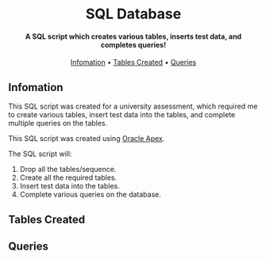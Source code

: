 
<h1 align="center">
  <br>
  SQL Database
  <br>
</h1>

<h4 align="center">A SQL script which creates various tables, inserts test data, and completes queries!</h4>

<p align="center">
  <a href="#infomation">Infomation</a> •
  <a href="#tables-created">Tables Created</a> •
  <a href="#queries">Queries</a>
</p>

## Infomation

This SQL script was created for a university assessment, which required me to create various tables, insert test data into the tables, and complete multiple queries on the tables.

This SQL script was created using [Oracle Apex](https://apex.oracle.com/en/).

The SQL script will:
  1. Drop all the tables/sequence.
  2. Create all the required tables.
  3. Insert test data into the tables.
  4. Complete various queries on the database.

## Tables Created



## Queries
